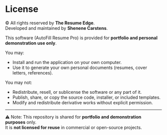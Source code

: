 # License

© All rights reserved by **The Resume Edge**.  
Developed and maintained by **Shenene Carstens**.

This software (AutoFill Resume Pro) is provided for **portfolio and personal demonstration use only**.  

You may:
- Install and run the application on your own computer.
- Use it to generate your own personal documents (resumes, cover letters, references).

You may not:
- Redistribute, resell, or sublicense the software or any part of it.
- Publish, share, or copy the source code, installer, or included templates.
- Modify and redistribute derivative works without explicit permission.

---

⚠️ Note: This repository is shared for **portfolio and demonstration purposes** only.  
It is **not licensed for reuse** in commercial or open-source projects.
